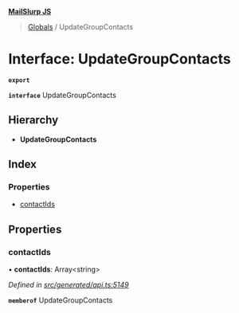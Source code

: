 **[MailSlurp JS](../README.md)**

> [Globals](../README.md) / UpdateGroupContacts

# Interface: UpdateGroupContacts

**`export`** 

**`interface`** UpdateGroupContacts

## Hierarchy

* **UpdateGroupContacts**

## Index

### Properties

* [contactIds](updategroupcontacts.md#contactids)

## Properties

### contactIds

•  **contactIds**: Array\<string>

*Defined in [src/generated/api.ts:5149](https://github.com/mailslurp/mailslurp-client/blob/5a4fc29/src/generated/api.ts#L5149)*

**`memberof`** UpdateGroupContacts
